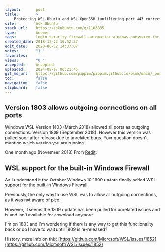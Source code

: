 ```yaml
---
layout:       post
title:        >
    Protecting WSL-Ubuntu and WSL-OpenSSH (unfiltering port 443 correctly, to use just these)
site:         Ask Ubuntu
stack_url:    https://askubuntu.com/q/1103835
type:         Answer
tags:         login security firewall automation windows-subsystem-for-linux
created_date: 2018-12-22 16:52:37
edit_date:    2020-06-12 14:37:07
votes:        "1 "
favorites:    
views:        "0 "
accepted:     Accepted
uploaded:     2024-08-07 06:21:45
git_md_url:   https://github.com/pippim/pippim.github.io/blob/main/_posts/2018/2018-12-22-Protecting-WSL-Ubuntu-and-WSL-OpenSSH-_unfiltering-port-443-correctly_-to-use-just-these_.md
toc:          false
navigation:   false
clipboard:    false
---
```


## Version 1803 allows outgoing connections on all ports 

Windows WSL Version 1803 (March 2018) allowed all ports as outgoing connections. Version 1809 (September 2018). However this version was pulled soon after release due to unrelated bugs. Your question doesn't mention which version you are running.

One month ago (Novemeer 2018) From [Redit][1]:

## WSL support for the built-in Windows Firewall

As I understand it the October Windows 10 1809 update finally added WSL support for the built-in Windows Firewall.

Previously, the only way to use WSL was to allow all outgoing connections, as it was not aware of pico.

However, it seems the 1809 update has been pulled for unrelated issues and is and isn't available for download anymore.

I'm on 1803 and I'm wondering if there is any way to get this functionality back or do I have to wait until 1809 is re-released?

History, more info on this: [https://github.com/Microsoft/WSL/issues/1852](https://github.com/Microsoft/WSL/issues/1852)


  [1]: https://www.reddit.com/r/bashonubuntuonwindows/comments/9sn6a3/wsl_support_for_the_builtin_windows_firewall/
